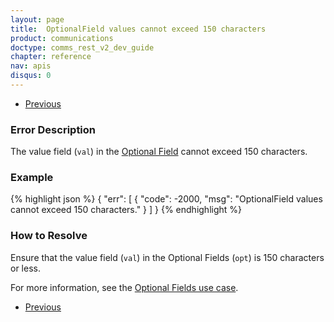 ```yaml
---
layout: page
title:  OptionalField values cannot exceed 150 characters
product: communications
doctype: comms_rest_v2_dev_guide
chapter: reference
nav: apis
disqus: 0
---
```


<ul class="pager">
  <li class="previous"><a href="/communications/dev-guide_rest_v2/reference/calculate-tax-errors/"><i class="glyphicon glyphicon-chevron-left"></i>Previous</a></li>
</ul>

<h3>Error Description</h3>
The value field (<code>val</code>) in the <a class="dev-guide-link" href="/communications/dev-guide_rest_v2/reference/key-value-pair/">Optional Field</a> cannot exceed 150 characters.

<h3>Example</h3>
{% highlight json %}
{
  "err": [
      {
        "code": -2000,
        "msg": "OptionalField values cannot exceed 150 characters."
      }
  ]
}
{% endhighlight %}

<h3>How to Resolve</h3>
Ensure that the value field (<code>val</code>) in the Optional Fields (<code>opt</code>) is 150 characters or less.

For more information, see the <a class="dev-guide-link" href="/communications/dev-guide_rest_v2/customizing-transactions/sample-transactions/optional-fields/">Optional Fields use case</a>.

<ul class="pager">
  <li class="previous"><a href="/communications/dev-guide_rest_v2/reference/calculate-tax-errors/"><i class="glyphicon glyphicon-chevron-left"></i>Previous</a></li>
</ul>